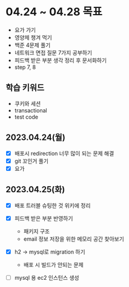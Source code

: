 # 04.24 ~ 04.28 목표
- 요가 가기
- 영양제 챙겨 먹기
- 백준 4문제 풀기
- 네트워크 면접 질문 7가지 공부하기
- 피드백 받은 부분 생각 정리 후 문서화하기
- step 7, 8

## 학습 키워드
- 쿠키와 세션
- transactional
- test code

## 2023.04.24(월)
- [x] 배포시 redirection 너무 많이 되는 문제 해결
- [x] git 꼬인거 풀기
- [x] 요가

## 2023.04.25(화)
- [x] 배포 트러블 슈팅한 것 위키에 정리
- [x] 피드백 받은 부분 반영하기
  - 패키지 구조
  - email 정보 저장을 위한 메모리 공간 찾아보기
- [x] h2 -> mysql로 migration 하기
  - 배포 시 빌드가 안되는 문제
- [ ] mysql 용 ec2 인스턴스 생성


